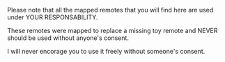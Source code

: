 Please note that all the mapped remotes that you will find here are used under YOUR RESPONSABILITY.

These remotes were mapped to replace a missing toy remote and NEVER should be used without anyone's consent.

I will never encorage you to use it freely without someone's consent.

